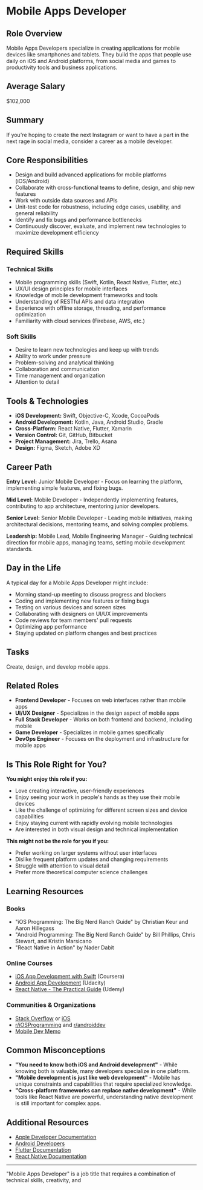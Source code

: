 # Mobile Apps Developer

## Role Overview

Mobile Apps Developers specialize in creating applications for mobile devices like smartphones and tablets. They build the apps that people use daily on iOS and Android platforms, from social media and games to productivity tools and business applications.

## Average Salary

$102,000

## Summary

If you're hoping to create the next Instagram or want to have a part in the next rage in social media, consider a career as a mobile developer.

## Core Responsibilities

- Design and build advanced applications for mobile platforms (iOS/Android)
- Collaborate with cross-functional teams to define, design, and ship new features
- Work with outside data sources and APIs
- Unit-test code for robustness, including edge cases, usability, and general reliability
- Identify and fix bugs and performance bottlenecks
- Continuously discover, evaluate, and implement new technologies to maximize development efficiency

## Required Skills

### Technical Skills

- Mobile programming skills (Swift, Kotlin, React Native, Flutter, etc.)
- UX/UI design principles for mobile interfaces
- Knowledge of mobile development frameworks and tools
- Understanding of RESTful APIs and data integration
- Experience with offline storage, threading, and performance optimization
- Familiarity with cloud services (Firebase, AWS, etc.)

### Soft Skills

- Desire to learn new technologies and keep up with trends
- Ability to work under pressure
- Problem-solving and analytical thinking
- Collaboration and communication
- Time management and organization
- Attention to detail

## Tools & Technologies

- **iOS Development:** Swift, Objective-C, Xcode, CocoaPods
- **Android Development:** Kotlin, Java, Android Studio, Gradle
- **Cross-Platform:** React Native, Flutter, Xamarin
- **Version Control:** Git, GitHub, Bitbucket
- **Project Management:** Jira, Trello, Asana
- **Design:** Figma, Sketch, Adobe XD

## Career Path

**Entry Level:** Junior Mobile Developer - Focus on learning the platform, implementing simple features, and fixing bugs.

**Mid Level:** Mobile Developer - Independently implementing features, contributing to app architecture, mentoring junior developers.

**Senior Level:** Senior Mobile Developer - Leading mobile initiatives, making architectural decisions, mentoring teams, and solving complex problems.

**Leadership:** Mobile Lead, Mobile Engineering Manager - Guiding technical direction for mobile apps, managing teams, setting mobile development standards.

## Day in the Life

A typical day for a Mobile Apps Developer might include:

- Morning stand-up meeting to discuss progress and blockers
- Coding and implementing new features or fixing bugs
- Testing on various devices and screen sizes
- Collaborating with designers on UI/UX improvements
- Code reviews for team members' pull requests
- Optimizing app performance
- Staying updated on platform changes and best practices

## Tasks

Create, design, and develop mobile apps.

## Related Roles

- **Frontend Developer** - Focuses on web interfaces rather than mobile apps
- **UI/UX Designer** - Specializes in the design aspect of mobile apps
- **Full Stack Developer** - Works on both frontend and backend, including mobile
- **Game Developer** - Specializes in mobile games specifically
- **DevOps Engineer** - Focuses on the deployment and infrastructure for mobile apps

## Is This Role Right for You?

**You might enjoy this role if you:**

- Love creating interactive, user-friendly experiences
- Enjoy seeing your work in people's hands as they use their mobile devices
- Like the challenge of optimizing for different screen sizes and device capabilities
- Enjoy staying current with rapidly evolving mobile technologies
- Are interested in both visual design and technical implementation

**This might not be the role for you if you:**

- Prefer working on larger systems without user interfaces
- Dislike frequent platform updates and changing requirements
- Struggle with attention to visual detail
- Prefer more theoretical computer science challenges

## Learning Resources

### Books

- "iOS Programming: The Big Nerd Ranch Guide" by Christian Keur and Aaron Hillegass
- "Android Programming: The Big Nerd Ranch Guide" by Bill Phillips, Chris Stewart, and Kristin Marsicano
- "React Native in Action" by Nader Dabit

### Online Courses

- [iOS App Development with Swift](https://www.coursera.org/specializations/ios-app-development) (Coursera)
- [Android App Development](https://www.udacity.com/course/android-basics-nanodegree--nd803) (Udacity)
- [React Native - The Practical Guide](https://www.udemy.com/course/react-native-the-practical-guide/) (Udemy)

### Communities & Organizations

- [Stack Overflow](https://stackoverflow.com/questions/tagged/android) or [iOS](https://stackoverflow.com/questions/tagged/ios)
- [r/iOSProgramming](https://www.reddit.com/r/iOSProgramming/) and [r/androiddev](https://www.reddit.com/r/androiddev/)
- [Mobile Dev Memo](https://mobiledevmemo.com/)

## Common Misconceptions

- **"You need to know both iOS and Android development"** - While knowing both is valuable, many developers specialize in one platform.
- **"Mobile development is just like web development"** - Mobile has unique constraints and capabilities that require specialized knowledge.
- **"Cross-platform frameworks can replace native development"** - While tools like React Native are powerful, understanding native development is still important for complex apps.

## Additional Resources

- [Apple Developer Documentation](https://developer.apple.com/documentation/)
- [Android Developers](https://developer.android.com/)
- [Flutter Documentation](https://flutter.dev/docs)
- [React Native Documentation](https://reactnative.dev/docs/getting-started)

---

"Mobile Apps Developer" is a job title that requires a combination of technical skills, creativity, and
